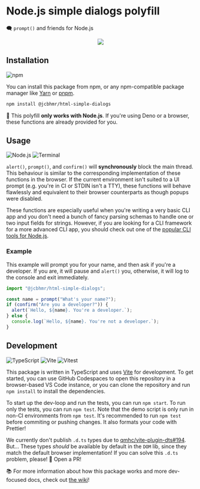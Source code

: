 # Node.js simple dialogs polyfill

🗨️ `prompt()` and friends for Node.js

<div align="center">

![](https://i.imgur.com/Fgfv0R3.png)

</div>

## Installation

![npm](https://img.shields.io/static/v1?style=for-the-badge&message=npm&color=CB3837&logo=npm&logoColor=FFFFFF&label=)

You can install this package from npm, or any npm-compatible package manager
like [Yarn] or [pnpm].

```sh
npm install @jcbhmr/html-simple-dialogs
```

🛑 This polyfill **only works with Node.js**. If you're using Deno or a browser,
these functions are already provided for you.

## Usage

![Node.js](https://img.shields.io/static/v1?style=for-the-badge&message=Node.js&color=339933&logo=Node.js&logoColor=FFFFFF&label=)
![Terminal](https://img.shields.io/static/v1?style=for-the-badge&message=Terminal&color=4D4D4D&logo=Windows+Terminal&logoColor=FFFFFF&label=)

`alert()`, `prompt()`, and `confirm()` will **synchronously** block the main
thread. This behaviour is similar to the corresponding implementation of these
functions in the browser. If the current environment isn't suited to a UI prompt
(e.g. you're in CI or STDIN isn't a TTY), these functions will behave flawlessly
and equivalent to their browser counterparts as though popups were disabled.

These functions are especially useful when you're writing a very basic CLI app
and you don't need a bunch of fancy parsing schemas to handle one or two input
fields for strings. However, if you are looking for a CLI framework for a more
advanced CLI app, you should check out one of the [popular CLI tools for
Node.js].

### Example

This example will prompt you for your name, and then ask if you're a developer.
If you are, it will pause and `alert()` you, otherwise, it will log to the
console and exit immediately.

```js
import "@jcbhmr/html-simple-dialogs";

const name = prompt("What's your name?");
if (confirm("Are you a developer?")) {
  alert(`Hello, ${name}. You're a developer.`);
} else {
  console.log(`Hello, ${name}. You're not a developer.`);
}
```

## Development

![TypeScript](https://img.shields.io/static/v1?style=for-the-badge&message=TypeScript&color=3178C6&logo=TypeScript&logoColor=FFFFFF&label=)
![Vite](https://img.shields.io/static/v1?style=for-the-badge&message=Vite&color=646CFF&logo=Vite&logoColor=FFFFFF&label=)
![Vitest](https://img.shields.io/static/v1?style=for-the-badge&message=Vitest&color=6E9F18&logo=Vitest&logoColor=FFFFFF&label=)

This package is written in TypeScript and uses [Vite] for development. To get
started, you can use GitHub Codespaces to open this repository in a
browser-based VS Code instance, or you can clone the repository and run
`npm install` to install the dependencies.

To start up the dev-loop and run the tests, you can run `npm start`. To run only
the tests, you can run `npm test`. Note that the demo script is only run in
non-CI environments from `npm test`. It's recommended to run `npm test` before
commiting or pushing changes. It also formats your code with Prettier!

We currently don't publish `.d.ts` types due to [qmhc/vite-plugin-dts#194].
But... These types _should_ be available by default in the `DOM` lib, since they
match the default browser implementation! If you can solve this `.d.ts` problem,
please! 🙏 Open a PR!

📚 For more information about how this package works and more dev-focused docs,
check out [the wiki]!

<!-- prettier-ignore-start -->
[yarn]: https://yarnpkg.com/
[pnpm]: https://pnpm.io/
[popular cli tools for node.js]: https://github.com/sindresorhus/awesome-nodejs#command-line-utilities
[vite]: https://vitejs.dev/
[qmhc/vite-plugin-dts#194]: https://github.com/qmhc/vite-plugin-dts/issues/194
[the wiki]: https://github.com/jcbhmr/node-simple-dialogs/wiki
<!-- prettier-ignore-end -->
